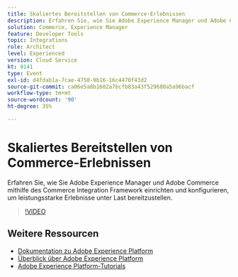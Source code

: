 ```yaml
---
title: Skaliertes Bereitstellen von Commerce-Erlebnissen
description: Erfahren Sie, wie Sie Adobe Experience Manager und Adobe Commerce mithilfe des Commerce Integration Framework einrichten und konfigurieren, um leistungsstarke Erlebnisse unter Last bereitzustellen.
solution: Commerce, Experience Manager
feature: Developer Tools
topic: Integrations
role: Architect
level: Experienced
version: Cloud Service
kt: 9141
type: Event
exl-id: d4fdab1a-7cae-4750-9b16-16c4470f43d2
source-git-commit: ca06e5a8b1602a7bcfb83a43f529680a5a96bacf
workflow-type: tm+mt
source-wordcount: '90'
ht-degree: 35%

---
```


# Skaliertes Bereitstellen von Commerce-Erlebnissen

Erfahren Sie, wie Sie Adobe Experience Manager und Adobe Commerce mithilfe des Commerce Integration Framework einrichten und konfigurieren, um leistungsstarke Erlebnisse unter Last bereitzustellen.

>[!VIDEO](https://video.tv.adobe.com/v/337582/?quality=12&learn=on&hidetitle=true)

## Weitere Ressourcen

- [Dokumentation zu Adobe Experience Platform](https://experienceleague.adobe.com/docs/experience-platform.html?lang=de)
- [Überblick über Adobe Experience Platform](https://experienceleague.adobe.com/docs/experience-platform/landing/home.html?lang=de)
- [Adobe Experience Platform-Tutorials](https://experienceleague.adobe.com/docs/platform-learn/tutorials/overview.html?lang=de)
